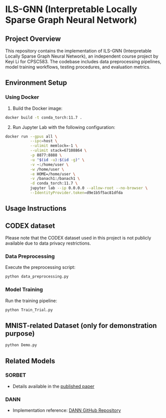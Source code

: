 # ILS-GNN (Interpretable Locally Sparse Graph Neural Network)

## Project Overview
This repository contains the implementation of ILS-GNN (Interpretable Locally Sparse Graph Neural Network), an independent course project by Keyi Li for CPSC583. The codebase includes data preprocessing pipelines, model training workflows, testing procedures, and evaluation metrics.

## Environment Setup

### Using Docker
1. Build the Docker image:
```bash
docker build -t conda_torch:11.7 .
```

2. Run Jupyter Lab with the following configuration:
```bash
docker run --gpus all \
           --ipc=host \
           --ulimit memlock=-1 \
           --ulimit stack=67108864 \
           -p 8877:8888 \
           -u "$(id -u):$(id -g)" \
           -v ~:/home/user \
           -w /home/user \
           -e HOME=/home/user \
           -v /banach1:/banach1 \
           -d conda_torch:11.7 \
           jupyter lab --ip 0.0.0.0 --allow-root --no-browser \
           --IdentityProvider.token=d9e1b5f5ac81dfda
```

## Usage Instructions

## CODEX dataset
Please note that the CODEX dataset used in this project is not publicly available due to data privacy restrictions.
### Data Preprocessing
Execute the preprocessing script:
```bash
python data_preprocessing.py
```
### Model Training
Run the training pipeline:
```bash
python Train_Trial.py
```

## MNIST-related Dataset (only for demonstration purpose)
```bash
python Demo.py
```

## Related Models

### SORBET
- Details available in the [published paper](https://pubmed.ncbi.nlm.nih.gov/38260586/)

### DANN
- Implementation reference: [DANN GitHub Repository](https://github.com/fungtion/DANN)


